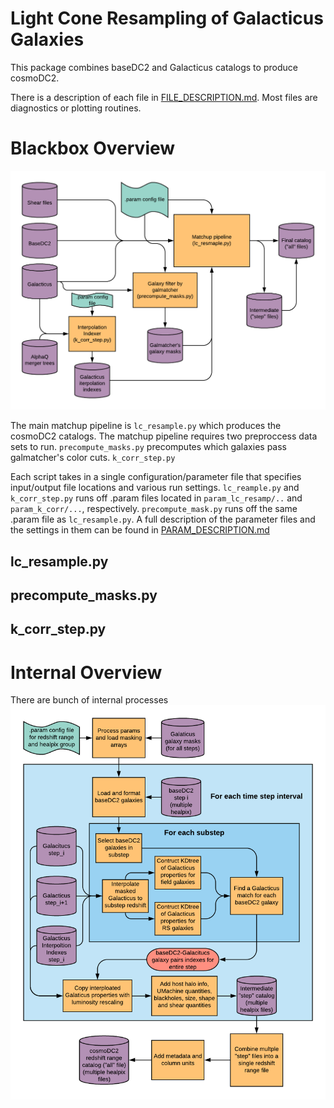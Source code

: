 Light Cone Resampling of Galacticus Galaxies
============================================

This package combines baseDC2 and Galacticus catalogs to produce
cosmoDC2. 

There is a description of each file in
[FILE_DESCRIPTION.md](FILE_DESCRIPTION.md). Most files are diagnostics
or plotting routines.

Blackbox Overview
=================

![Blackbox Overview](doc_figures/Matchup%20Pipeline.png)

The main matchup pipeline is `lc_resample.py` which produces
the cosmoDC2 catalogs. The matchup pipeline requires two preproccess data sets to run. `precompute_masks.py` precomputes which galaxies pass galmatcher's color cuts. `k_corr_step.py` 

Each script takes in a single configuration/parameter file that
specifies input/output file locations and various run
settings. `lc_reample.py` and `k_corr_step.py` runs off .param files
located in `param_lc_resamp/..` and `param_k_corr/...`,
respectively. `precompute_mask.py` runs off the same .param file as
`lc_resample.py`. A full description of the parameter files and the settings in them can be
found in [PARAM_DESCRIPTION.md](PARAM_DESCRIPTION.md)

lc_resample.py
--------------

precompute_masks.py
-------------------

k_corr_step.py
--------------

Internal Overview
=================

There are bunch of internal processes 
![Whitebox Overview](doc_figures/Internal%20Matchup%20Pipeline.png)


